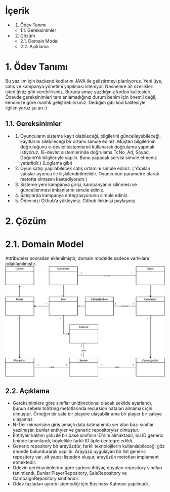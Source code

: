 # İçerik
- 1. Ödev Tanımı
  - 1.1. Gereksinimler 
- 2. Çözüm
  - 2.1. Domain Model
  - 2.2. Açıklama

# 1. Ödev Tanımı
Bu yazılım için backend kodlarını JAVA ile geliştirmeyi planlıyoruz.  Yeni üye, satış ve kampanya yönetimi yapılması isteniyor. Nesnelere ait özellikleri istediğiniz gibi verebilirsiniz.  Burada amaç yazdığınız kodun kalitesidir. Ödevde gereksinimleri tam anlamadığınız durum benim için önemli değil, kendinize göre mantık geliştirebilirsiniz. Dediğim gibi kod kalitesiyle ilgileniyoruz şu an :)
## 1.1. Gereksinimler
- 1. Oyuncuların sisteme kayıt olabileceği, bilgilerini güncelleyebileceği, kayıtlarını silebileceği bir ortamı simule ediniz.  Müşteri bilgilerinin doğruluğunu e-devlet sistemlerini kullanarak doğrulama yapmak istiyoruz. (E-devlet sistemlerinde doğrulama TcNo, Ad, Soyad, DoğumYılı bilgileriyle yapılır. Bunu yapacak servisi simule etmeniz yeterlidir.) (Loglama gibi)
- 2. Oyun satışı yapılabilecek satış ortamını simule ediniz. ( Yapılan satışlar oyuncu ile ilişkilendirilmelidir. Oyuncunun parametre olarak metotta olmasını kastediyorum.)
- 3. Sisteme yeni kampanya girişi, kampanyanın silinmesi ve güncellenmesi imkanlarını simule ediniz.
- 4. Satışlarda kampanya entegrasyonunu simule ediniz.
- 5. Ödevinizi Github’a yükleyiniz. Github linkinizi paylaşınız.

# 2. Çözüm
# 2.1. Domain Model
Attributeler sonradan eklenilmiştir, domain modelde sadece varlıklara odaklanılmıştır.
![plot](./domainModel1.jpg)
## 2.2. Açıklama
- Gereksinimlere göre sınıflar unidirectional olacak şekilde ayarlandı, bunun sebebi toString metotlarında recursion hataları almamak için olmuştur. Örneğin bir sale bir playere ulaşabilir ama bir player bir saleye ulaşamaz.
- N-Tier mimarisine giriş amaçlı data katmanında yer alan bazı sınıflar yazılmıştır, bunlar entityler ve generic repositoryler olmuştur. 
- Entityler kalıtım yolu ile bir base sınıfının ID'sini almaktadır, bu ID generic tipinde tanımlandı, böylelikle farklı ID tipleri entegre edildi. 
- Generic repository bir arayüzdür, farklı teknolojilerin kullanılabileceği göz önünde bulundurarak yapıldı. Arayüzü uygulayan bir list generic repository var, alt yapısı listeden oluşur, arayüzün metotları implement etmektedir.
- Ödevin gereksinimlerine göre sadece ihtiyaç duyulan repository sınıfları tanımlandı. Bunlar PlayerRepository, SaleRepository ve CampaignRepository sınıflarıdır. 
- Ödev fazladan ayrıntı istemediği için Business Katmanı yapılmadı.
